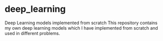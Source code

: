 # deep_learning
Deep Learning models implemented from scratch
This repository contains my own deep learning models which I have implemented from scratch and used in different problems.
